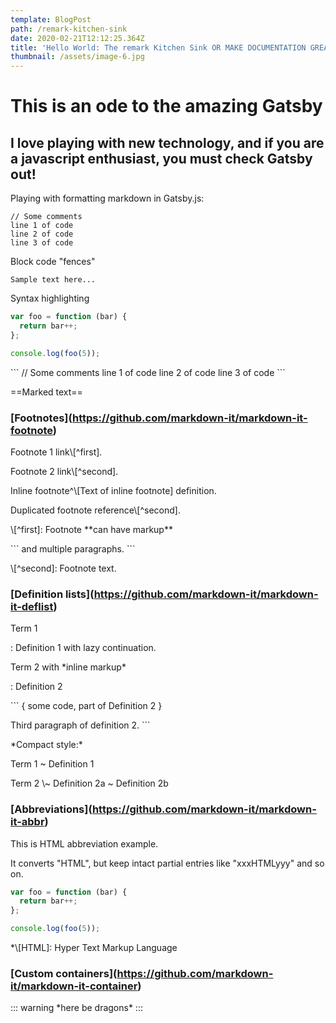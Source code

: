 ```yaml
---
template: BlogPost
path: /remark-kitchen-sink
date: 2020-02-21T12:12:25.364Z
title: 'Hello World: The remark Kitchen Sink OR MAKE DOCUMENTATION GREAT AGAIN'
thumbnail: /assets/image-6.jpg
---
```

<!--# h1 Heading 8-)

## h2 Heading

### h3 Heading

#### h4 Heading

##### h5 Heading

###### h6 Heading

## Horizontal Rules

- - -

- - -

- - -

## Typographic replacements

Enable typographer option to see result.

(c) (C) (r) (R) (tm) (TM) (p) (P) +-

test.. test... test..... test?..... test!....

!!!!!! ???? ,,  -- ---

"Smartypants, double quotes" and 'single quotes'

## Emphasis

\\*\\*This is bold text\\*\\*

\\*\\*This is bold text\\*\\*

\\*This is italic text\\*

\\*This is italic text\\*

\\~\\~Strikethrough\\~\\~

## Blockquotes

> Blockquotes can also be nested...
>
> > ...by using additional greater-than signs right next to each other...
> >
> > > ...or with spaces between arrows.

## Lists

Unordered

\\* Create a list by starting a line with \\`+\\`, \\`-\\`, or \\`\\*\\`
\\* Sub-lists are made by indenting 2 spaces:

  \\* Marker character change forces new list start:

    \\* Ac tristique libero volutpat at
    \\* Facilisis in pretium nisl aliquet
    \\* Nulla volutpat aliquam velit
\\* Very easy!

Ordered

1. Lorem ipsum dolor sit amet
2. Consectetur adipiscing elit
3. Integer molestie lorem at massa
4. You can use sequential numbers...
5. ...or keep all the numbers as \\`1.\\`

Start numbering with offset:

57. foo
58. bar

## Code

Inline \\`code\\`

Indented code

\\`\\`\\`
// Some comments
line 1 of code
line 2 of code
line 3 of code
\\`\\`\\`

Block code "fences"

\\`\\`\\`
Sample text here...
\\`\\`\\`

Syntax highlighting

\\`\\`\\`js
var foo = function (bar) {
  return bar++;
};

console.log(foo(5));
\\`\\`\\`

## Tables

| Option | Description                                                               |
| ------ | ------------------------------------------------------------------------- |
| data   | path to data files to supply the data that will be passed into templates. |
| engine | engine to be used for processing templates. Handlebars is the default.    |
| ext    | extension to be used for dest files.                                      |

Right aligned columns

| Option | Description                                                               |
| ------ | ------------------------------------------------------------------------- |
| data   | path to data files to supply the data that will be passed into templates. |
| engine | engine to be used for processing templates. Handlebars is the default.    |
| ext    | extension to be used for dest files.                                      |

## Links

\\[link text](http://dev.nodeca.com)

\\[link with title](http://nodeca.github.io/pica/demo/ "title text!")

Autoconverted link https://github.com/nodeca/pica (enable linkify to see)

## Images

!\\[Minion](https://octodex.github.com/images/minion.png) !\\[Stormtroopocat](https://octodex.github.com/images/stormtroopocat.jpg "The Stormtroopocat")

Like links, Images also have a footnote style syntax

!\\[Alt text](https://octodex.github.com/images/dojocat.jpg "The Dojocat")

With a reference later in the document defining the URL location:

## Plugins

The killer feature of \\`markdown-it\\` is very effective support of \\[syntax plugins](https://www.npmjs.org/browse/keyword/markdown-it-plugin).

### \\[Emojies](https://github.com/markdown-it/markdown-it-emoji)

> Classic markup: :wink: :crush: :cry: :tear: :laughing: :yum:
>
> Shortcuts (emoticons): :-) :-( 8-) ;)

see \\[how to change output](https://github.com/markdown-it/markdown-it-emoji#change-output) with twemoji.

### \\[Subscript](https://github.com/markdown-it/markdown-it-sub) / \\[Superscript](https://github.com/markdown-it/markdown-it-sup)

\\* 19^th^
\\* H\\\~2\\\~O

### [<ins>](https://github.com/markdown-it/markdown-it-ins)

++Inserted text++

### [<mark>](https://github.com/markdown-it/markdown-it-mark)

\==Marked text==

### \\[Footnotes](https://github.com/markdown-it/markdown-it-footnote)

Footnote 1 link\\\[^first].

Footnote 2 link\\\[^second].

Inline footnote^\\\[Text of inline footnote] definition.

Duplicated footnote reference\\\[^second].

\\\[^first]: Footnote \\*\\*can have markup\\*\\*

\\`\\`\\`
and multiple paragraphs.
\\`\\`\\`

\\\[^second]: Footnote text.

### \\[Definition lists](https://github.com/markdown-it/markdown-it-deflist)

Term 1

:   Definition 1 with lazy continuation.

Term 2 with \\*inline markup\\*

:   Definition 2

\\`\\`\\`
    { some code, part of Definition 2 }

Third paragraph of definition 2.
\\`\\`\\`

\\*Compact style:\\*

Term 1   \\~ Definition 1

Term 2   \\\~ Definition 2a
  \\\~ Definition 2b

### \\[Abbreviations](https://github.com/markdown-it/markdown-it-abbr)

This is HTML abbreviation example.

It converts "HTML", but keep intact partial entries like "xxxHTMLyyy" and so on.

\\\*\\\[HTML]: Hyper Text Markup Language

### \\[Custom containers](https://github.com/markdown-it/markdown-it-container)

::: warning \\*here be dragons\\* :::---
\\*\\*Advertisement :)\\*\\*

\\* \\*\\*\\[pica](https://nodeca.github.io/pica/demo/)\\*\\* - high quality and fast image resize in browser.
\\* \\*\\*\\[babelfish](https://github.com/nodeca/babelfish/)\\*\\* - developer friendly i18n with plurals support and easy syntax.

You will like those projects!

- - -

# h1 Heading 8-)

## h2 Heading

### h3 Heading

#### h4 Heading

##### h5 Heading

###### h6 Heading

## Horizontal Rules

- - -

- - -

- - -

## Typographic replacements

Enable typographer option to see result.

(c) (C) (r) (R) (tm) (TM) (p) (P) +-

test.. test... test..... test?..... test!....

!!!!!! ???? ,,  -- ---

"Smartypants, double quotes" and 'single quotes'

## Emphasis

\\*\\*This is bold text\\*\\*

\\*\\*This is bold text\\*\\*

\\*This is italic text\\*

\\*This is italic text\\*

\\~\\~Strikethrough\\~\\~

## Blockquotes

> Blockquotes can also be nested...
>
> > ...by using additional greater-than signs right next to each other...
> >
> > > ...or with spaces between arrows.

## Lists

Unordered

\\* Create a list by starting a line with \\`+\\`, \\`-\\`, or \\`\\*\\`
\\* Sub-lists are made by indenting 2 spaces:

  \\* Marker character change forces new list start:

    \\* Ac tristique libero volutpat at
    \\* Facilisis in pretium nisl aliquet
    \\* Nulla volutpat aliquam velit
\\* Very easy!

Ordered

1. Lorem ipsum dolor sit amet
2. Consectetur adipiscing elit
3. Integer molestie lorem at massa
4. You can use sequential numbers...
5. ...or keep all the numbers as \\`1.\\`

Start numbering with offset:

57. foo
58. bar

## Code

Inline \\`code\\`

Indented code

\\`\\`\\`
// Some comments
line 1 of code
line 2 of code
line 3 of code
\\`\\`\\`

Block code "fences"

\\`\\`\\`
Sample text here...
\\`\\`\\`

Syntax highlighting

\\`\\`\\`js
var foo = function (bar) {
  return bar++;
};

console.log(foo(5));
\\`\\`\\`

## Tables

| Option | Description                                                               |
| ------ | ------------------------------------------------------------------------- |
| data   | path to data files to supply the data that will be passed into templates. |
| engine | engine to be used for processing templates. Handlebars is the default.    |
| ext    | extension to be used for dest files.                                      |

Right aligned columns

| Option | Description                                                               |
| ------ | ------------------------------------------------------------------------- |
| data   | path to data files to supply the data that will be passed into templates. |
| engine | engine to be used for processing templates. Handlebars is the default.    |
| ext    | extension to be used for dest files.                                      |

## Links

\\[link text](http://dev.nodeca.com)

\\[link with title](http://nodeca.github.io/pica/demo/ "title text!")

Autoconverted link https://github.com/nodeca/pica (enable linkify to see)

## Images

!\\[Minion](https://octodex.github.com/images/minion.png) !\\[Stormtroopocat](https://octodex.github.com/images/stormtroopocat.jpg "The Stormtroopocat")

Like links, Images also have a footnote style syntax

!\\[Alt text](https://octodex.github.com/images/dojocat.jpg "The Dojocat")

With a reference later in the document defining the URL location:

## Plugins

The killer feature of \\`markdown-it\\` is very effective support of \\[syntax plugins](https://www.npmjs.org/browse/keyword/markdown-it-plugin).

### \\[Emojies](https://github.com/markdown-it/markdown-it-emoji)

> Classic markup: :wink: :crush: :cry: :tear: :laughing: :yum:
>
> Shortcuts (emoticons): :-) :-( 8-) ;)

see \\[how to change output](https://github.com/markdown-it/markdown-it-emoji#change-output) with twemoji.

### \\[Subscript](https://github.com/markdown-it/markdown-it-sub) / \\[Superscript](https://github.com/markdown-it/markdown-it-sup)

\\* 19^th^
* H\\\~2\~O

### [<ins>](https://github.com/markdown-it/markdown-it-ins)

++Inserted text++

### [<mark>](https://github.com/markdown-it/markdown-it-mark)

\==Marked text==

### \\[Footnotes](https://github.com/markdown-it/markdown-it-footnote)

Footnote 1 link\\\[^first].

Footnote 2 link\\\[^second].

Inline footnote^\\\[Text of inline footnote] definition.

Duplicated footnote reference\\\[^second].

\\\[^first]: Footnote \\*\\*can have markup\\*\\*

\\`\\`\\`
and multiple paragraphs.
\\`\\`\\`

\\\[^second]: Footnote text.

### \\[Definition lists](https://github.com/markdown-it/markdown-it-deflist)

Term 1

:   Definition 1 with lazy continuation.

Term 2 with \\*inline markup\\*

:   Definition 2

\\`\\`\\`
    { some code, part of Definition 2 }

Third paragraph of definition 2.
\\`\\`\\`

\\*Compact style:\\*

Term 1   \\~ Definition 1

Term 2   \\\~ Definition 2a
  \~ Definition 2b

### \\[Abbreviations](https://github.com/markdown-it/markdown-it-abbr)

This is HTML abbreviation example.

It converts "HTML", but keep intact partial entries like "xxxHTMLyyy" and so on.

\\\*\\\[HTML]: Hyper Text Markup Language

### \\[Custom containers](https://github.com/markdown-it/markdown-it-container)

::: warning \\*here be dragons* :::

-->

# This is an ode to the amazing Gatsby

## I love playing with new technology, and if you are a javascript enthusiast, you must check **Gatsby** out!

Playing with formatting markdown in Gatsby.js:

```
// Some comments
line 1 of code
line 2 of code
line 3 of code
```

Block code "fences"

```
Sample text here...
```

Syntax highlighting

```js
var foo = function (bar) {
  return bar++;
};

console.log(foo(5));
```

\`\`\` // Some comments
line 1 of code
line 2 of code
line 3 of code
\`\`\`

\==Marked text==

### \[Footnotes](https://github.com/markdown-it/markdown-it-footnote)

Footnote 1 link\\[^first].

Footnote 2 link\\[^second].

Inline footnote^\\[Text of inline footnote] definition.

Duplicated footnote reference\\[^second].

\\[^first]: Footnote \*\*can have markup\*\*

\`\`\` and multiple paragraphs.
\`\`\`

\\[^second]: Footnote text.

### \[Definition lists](https://github.com/markdown-it/markdown-it-deflist)

Term 1

:   Definition 1 with lazy continuation.

Term 2 with \*inline markup\*

:   Definition 2

\`\``     { some code, part of Definition 2 }

Third paragraph of definition 2. \`\``

\*Compact style:\*

Term 1   ~ Definition 1

Term 2   \\~ Definition 2a   \~ Definition 2b

### \[Abbreviations](https://github.com/markdown-it/markdown-it-abbr)

This is HTML abbreviation example.

It converts "HTML", but keep intact partial entries like "xxxHTMLyyy" and so on.



```js
var foo = function (bar) {
  return bar++;
};

console.log(foo(5));
```

\*\\[HTML]: Hyper Text Markup Language

### \[Custom containers](https://github.com/markdown-it/markdown-it-container)

::: warning \*here be dragons\* :::
